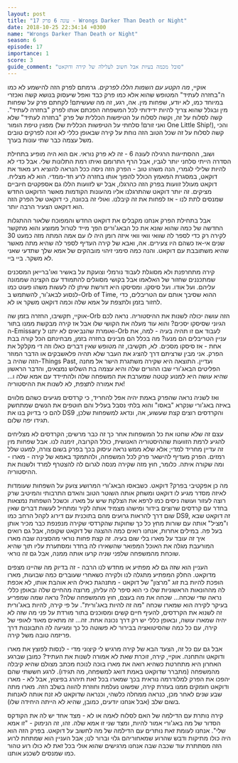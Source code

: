 ```yaml
---
layout: post
title: "עונה 6 פרק 17 - Wrongs Darker Than Death or Night"
date: 2018-10-25 22:34:14 +0300
name: "Wrongs Darker Than Death or Night"
season: 6
episode: 17
importance: 1
score: 3
guide_comment: "סובל מכמה בעיות אבל חשוב לעלילה של קירה ודוקאט"
---
```

אוקיי, *מה הקטע עם השמות הללו לפרקים*. גרמתם לפרק הזה להישמע לא כמו ה"בחזרה לעתיד" המטופש שהוא אלא כמו פרק כבד ואפל שיעסוק בנושא קשה ואכזרי במיוחד כמו, לא יודע, שפחות מין. אה, רגע, זה מה שעשיתם! לקחתם פרק על שפחות מין ובגלל שהוא צריך להיות ידידותי לכל המשפחה הפכתם אותו לפרק "בחזרה לעתיד". קשה לסלוח על זה, וקשה לסלוח על הטיפשות הכללית של פרק "בחזרה לעתיד" שלא מפגין טיפת הומור (ואני זורם! סלחתי על הטיפשות הכללית של One Little Ship!), והכי קשה לסלוח על זה שכל הטוב הזה נוחת על קירה שבאופן כללי לא זוכה לפרקים טובים משל עצמה כבר שתי עונות בערך.

ושוב, ההסתייגות הרגילה לעונה 6 - זה לא פרק נוראי. אם הוא היה מופיע בתחילת הסדרה הייתי סלחני יותר לגביו, אבל הרף התרומם ואיתו רמת התלונות שלי. אבל כדי לא להיות שלילי לגמרי, הנה משהו טוב - הפרק הזה ניסה ככל הנראה להוציא רע מאוד את דוקאט, במסגרת המאמץ הכולל להפוך אותו בחזרה לרע חד-ממדי. הוא לא מצליח. דוקאט מעולל זוועות בפרק הזה כהרגלו, אבל יש לזוועות הללו גם אספקטים חיוביים מציקים. זה יותר דוקאט שהתרגלנו אליו מהעונות הקודמות מאשר הדוקאט החדש שמנסים לתת לנו - אז לפחות את זה קיבלנו. ואולי זה בכוונה, כי דוקאט של הפרק הזה הוא דוקאט הצעיר הרבה יותר.

אבל בתחילת הפרק אנחנו מקבלים את דוקאט החדש והמפוכח שלאור ההתגלות החדשה של כמה שהוא שונא את כל הבאג'ורים הפך מייד לטרול ממוצע והוא מתקשר לקירה רק כדי לספר לה שוואי וואי וואי איזה רומן היה לו עם אמה המתה מזה כמעט 30 שנים אי-אז כשהם היו צעירים. אה, ואבא של קירה העדיף לספר לה שהיא מתה מאשר שהיא משתובבת עם דוקאט. והנה כמה סימני זיהוי מובהקים של אמא שלך שתדעי שאני לא משקר. ביי ביי.

קירה מתחרפנת ולא מסוגלת לעבוד נורמלי וצועקת על באשיר ואו'ברייאן המסכנים שמתכננים שחזור של האלאמו אבל בקושי מסוגלים להתמודד עם הקצינה שממונה עליהם. ועל אודו. ועל סיסקו. ומסיסקו היא דורשת שיתן לה לעשות משהו פעוט כמו לנסוע לבאג'ור, להשתמש ב-Orb of Time, ההוא שסיבך אותם עם הטריבלים, כדי לחזור בזמן ולתצפת על אמא שלה וכמה דוקאט משקר או לא.

אוקיי, תקשיבו, החזרה בזמן שה-Orb הזה עושה יכולה לשנות את ההיסטוריה. נראה לכם הגיוני שסיסקו יסכים? והוא עוד מעלה את הקושי שלו אבל אז קירה מבקשת ממנו בתור ה-Emissary ואומרת שהנביאים לא יתנו ל-Orb לעבוד אם זו תהיה בעיה - למה, את עניין הטריבלים הם מנעו? מה בכלל הם מבינים בחזרה בזמן, מבחינתם הכל קורה בבת אחת - אז סיסקו מסכים. לא, תקשיבו, זה מטופש שאין דברים כאלו וזה די מקלקל את הפרק. אני מבין שרציתם דרך להציג את העבר שלא תהיה פלאשבקים או הדבר המוזר הזה שהיה ב-Things Past, ועדיין. התוצאה היא שקירה משתגרת הישר אל מחנה הפליטים הבאג'ורי שבו ההורים שלה והיא עצמה בת השלוש נמצאים, והדבר הראשון שהיא עושה היא למנוע קטטה שמערבת את המשפחה שלה ולהתיידד עם אמא שלה ו... את אמורה לתצפת, לא לשנות את ההיסטוריה!

ואז לשניה נראה שהפרק באמת יהיה אפל להחריד, כי קרדסים מגיעים כשהם מלווים באיזה באג'ורי שנקרא "באסו" והוא בלתי נסבל בעליל והם חוטפים את הנשים שמתחשק להם כי בדיוק בנו את DS9 והקרדסים רוצים קצת שעשוע, אה, ונדאג למשפחות שלכן, תגידו יפה שלום.

עצם זה שלא שחטו את כל המשפחות אחר כך זה כבר מרשים; הקרדסים לא מצליחים להגיע לרמת הזוועות שההיסטוריה האנושית, כולל הקרובה, זימנה לנו. אבל שפחות מין זה עדיין מחריד למדי; אלא שלא ממש נראה עיסוק בכך בפרק בשום צורה, למעט שלל רמזים. הפרק מעדיף להישאר פרק לכל המשפחה, ולהתמקד באמא של קירה - מארו - ומה שקורה איתה. כלומר, חוץ מזה שקירה מנסה לגרום לה להצטרף למרד ולשנות את ההיסטוריה.

מה כן אפקטיבי בפרק? דוקאט. כשבאסו הבאג'ורי המרושע צועק על השפחות שעומדות לאיזה מסדר מגיע לו דוקאט ומשחק אותה השוטר הטוב והאדם התרבותי והמיטיב שרק רוצה לעזור ועושה ניסים כמו לרפא את הצלקת שיש על מארו. וכשכל השפחות נמצאות בחדר עם קרדסים שרוצים בידור ומישהו מצמיד אותה לקיר ומתחיל לעשות דברים שאין שום דרך להראות גרועים מהם בתוכנית עם דירוג לקהל הרחב כמו DS9, זה דוקאט שבא ו"מציל" אותה עם שורות מחץ כל כך שחוקות שהקרדסי שקירה מנפנפת כבר מכיר אותן בעל פה. במילים אחרות, אנחנו רואים כמה ההצגה של דוקאט שקופה, אבל גם רואים איך זה עובד על מארו בלי שום בעיה. זה קצת פחות נוראי מהסצינה שבה מארו המורעבת מגלה את האוכל המפואר שהשאירו לה בחדר ומסתערת עליו תוך שהיא שוכחת מהמשפחה שלפני שניה קרעו אותה ממנה, אבל גם זה נוראי.

העניין הוא שזה גם לא מפתיע או מחדש לנו הרבה - זה בדיוק מה שהיינו מצפים מדוקאט. החלק המפתיע מתגלה לנו ולקירה כשאחרי שעוברים כמה שבועות, מארו הופכת להיות בת זוג "מרצון" של דוקאט - מתנהגת כאילו היא אוהבת אותו, לא אכפת לה מההונאות הראשוניות שלו כי הוא סיפר לה עליהן, מרוצה מהחיים שלה ובאופן כללי נראה שדי שכחה... שכחה את מה בעצם, חוץ מהמשפחה שלה? נראה שמה שמפריע בעיקר לקירה הוא שמארו שכחה "מה זה להיות באג'ורית". על פי קירה, להיות באג'ורית זה לשנוא את הקרדסים, להעיף חיים קשים ומסוכנים בתור מורדת על פני מה שזה לא יהיה שמארו עושה, ובאופן כללי יש רק דרך נכונה אחת. זה... זה מתאים מאוד לאופי של קירה, עם כל כמה שהסיטואציה בבירור לא פשוטה כל כך ומגיעה לה התבוננות דרך פריזמה טובה משל קירה.

אבל גם עם כל זה, הצעד הבא של קירה מרגיש לי קיצוני מדי - לנסות לפוצץ את מארו ודוקאט והתחנה. אוקיי, קירה, זוכרת שאת לא אמורה לשנות את העתיד? כמובן שברגע האחרון היא מתחרטת כשהיא רואה את מארו בוכה לנוכח מכתב מצולם שהיא קיבלה מהמשפחה (מתברר שדוקאט באמת דואג למשפחה, מה תגידו). לרגע חששתי שהם יהפכו את הפרק למלודרמה נוראית בכך שמארו בכל זאת תיהרג בפיצוץ, אבל לא - מארו ודוקאט חומקים ממנו בעזרת קירה, שפשוט נעלמת וחוזרת להווה בשלב הזה. מארו מתה שבע שנים לאחר מכן, כנראה ממחלה כלשהי, וכנראה שדוקאט לא זנח אותה לאנחות בשום שלב (אבל אנחנו יודעים, כמובן, שהיא לא הייתה היחידה שלו).

קירה נותרת עם הדילמה של האם לסלוח לאמה או לא - מצד אחד יש לה את הקודקס הסדור של מה באג'ורי אמור להיות, ומצד שני זו אמא שלה. זהו, זה הנימוק - "זו אמא שלי". אנחנו לעומת זאת נותרים עם הדילמה של מה לחשוב על דוקאט. בפרק הזה הוא היה כולו מתיקות ודבש שהרוע שמאחוריהם גלוי וברור לנו; אבל העניין הוא שמתחת לרוע הזה מסתתרת עוד שכבה שבה אנחנו מרגישים שהוא אולי בכל זאת לא כולו רוע טהור כמו שמנסים לשכנע אותנו.